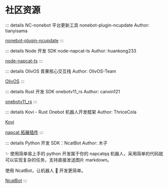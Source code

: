 # 社区资源

::: details NC-nonebot 平台更新工具 nonebot-plugin-ncupdate
Author: tianyisama

[nonebot-plugin-ncupdate](https://github.com/tianyisama/nonebot-plugin-ncupdate)
:::

::: details Node 开发 SDK node-napcat-ts
Author: huankong233

[node-napcat-ts](https://github.com/HkTeamX/node-napcat-ts)
:::

::: details OlivOS 青果核心交互栈
Author: OlivOS-Team

[OlivOS](https://github.com/OlivOS-Team/OlivOS)
:::

::: details Rust 开发 SDK onebotv11_rs
Author: canxin121

[onebotv11_rs](https://github.com/canxin121/onebotv11_rs)
:::

::: details Kovi - Rust Onebot 机器人开发框架
Author: ThriceCola

[Kovi](https://github.com/ThriceCola/Kovi)

[napcat 拓展插件](https://crates.io/crates/kovi-plugin-expand-napcat)
:::

::: details Python 开发 SDK：NcatBot
Author: 木子

✨ 使用简单易上手的 python 开发属于你的 napcatqq 机器人，采用简单的代码就可以实现复杂的任务，支持直接发送图片 markdown。

使用 NcatBot，让机器人 🤖 开发更简单。

[NcatBot](https://github.com/liyihao1110/NcatBot)
:::

